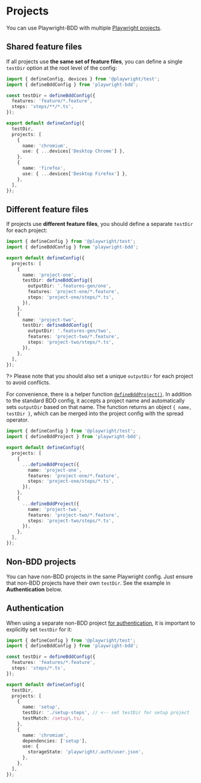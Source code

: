 # Projects
You can use Playwright-BDD with multiple [Playwright projects](https://playwright.dev/docs/test-projects). 

## Shared feature files

If all projects use **the same set of feature files**, you can define a single `testDir` option at the root level of the config:
```ts
import { defineConfig, devices } from '@playwright/test';
import { defineBddConfig } from 'playwright-bdd';

const testDir = defineBddConfig({
  features: 'feature/*.feature',
  steps: 'steps/**/*.ts',
});

export default defineConfig({
  testDir,
  projects: [
    {
      name: 'chromium',
      use: { ...devices['Desktop Chrome'] },
    },
    {
      name: 'firefox',
      use: { ...devices['Desktop Firefox'] },
    },
  ],
});
```

## Different feature files

If projects use **different feature files**, you should define a separate `testDir` for each project:
```ts
import { defineConfig } from '@playwright/test';
import { defineBddConfig } from 'playwright-bdd';

export default defineConfig({
  projects: [
    {
      name: 'project-one',
      testDir: defineBddConfig({
        outputDir: '.features-gen/one',
        features: 'project-one/*.feature',
        steps: 'project-one/steps/*.ts',
      }),
    },
    {
      name: 'project-two',
      testDir: defineBddConfig({
        outputDir: '.features-gen/two',
        features: 'project-two/*.feature',
        steps: 'project-two/steps/*.ts',
      }),
    },
  ],
});
```

?> Please note that you should also set a unique `outputDir` for each project to avoid conflicts.

For convenience, there is a helper function [`defineBddProject()`](api.md#definebddproject). In addition to the standard BDD config, it accepts a project name and automatically sets `outputDir` based on that name. The function returns an object `{ name, testDir }`, which can be merged into the project config with the spread operator.

```ts
import { defineConfig } from '@playwright/test';
import { defineBddProject } from 'playwright-bdd';

export default defineConfig({
  projects: [
    {
      ...defineBddProject({
        name: 'project-one',
        features: 'project-one/*.feature',
        steps: 'project-one/steps/*.ts',
      }),
    },
    {
      ...defineBddProject({
        name: 'project-two',
        features: 'project-two/*.feature',
        steps: 'project-two/steps/*.ts',
      }),
    },
  ],
});
```

## Non-BDD projects

You can have non-BDD projects in the same Playwright config. Just ensure that non-BDD projects have their own `testDir`. See the example in **Authentication** below. 

## Authentication

When using a separate non-BDD project [for authentication](https://playwright.dev/docs/auth#basic-shared-account-in-all-tests), it is important to explicitly set `testDir` for it:

```ts
import { defineConfig } from '@playwright/test';
import { defineBddConfig } from 'playwright-bdd';

const testDir = defineBddConfig({
  features: 'features/*.feature',
  steps: 'steps/*.ts',
});

export default defineConfig({
  testDir,
  projects: [
    {
      name: 'setup',
      testDir: './setup-steps', // <-- set testDir for setup project
      testMatch: /setup\.ts/,
    },
    {
      name: 'chromium',
      dependencies: ['setup'],
      use: {
        storageState: 'playwright/.auth/user.json',
      },      
    },
  ],
});
```